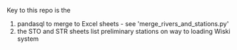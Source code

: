 Key to this repo is the
1. pandasql to merge to Excel sheets - see 'merge_rivers_and_stations.py'
2. the STO and STR sheets list preliminary stations on way to loading Wiski system


